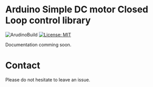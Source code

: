 # Arduino Simple DC motor Closed Loop control library 

![ArudinoBuild](https://github.com/askuric/Arduino-Closed-Loop-Motor-Control/workflows/ArudinoBuild/badge.svg)
[![License: MIT](https://img.shields.io/badge/License-MIT-yellow.svg)](https://opensource.org/licenses/MIT)

Documentation comming soon.

# Contact
Please do not hesitate to leave an issue.
